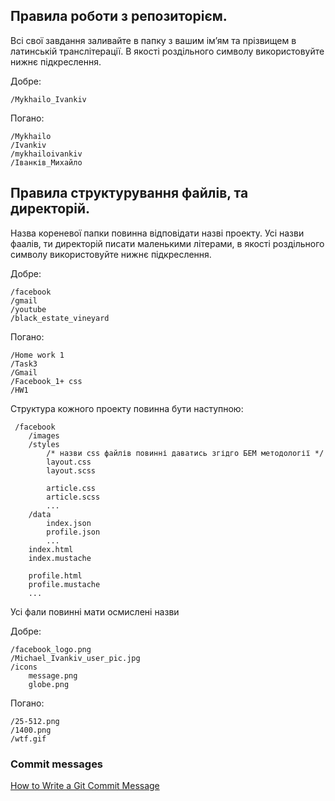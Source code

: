 ## Правила роботи з репозиторієм.

Всі свої завдання заливайте в папку з вашим ім’ям та прізвищем в латинській транслітерації. В якості роздільного символу використовуйте нижнє підкреслення.

Добре:

```
/Mykhailo_Ivankiv
```

Погано:

```
/Mykhailo
/Ivankiv
/mykhailoivankiv
/Іванків_Михайло
```

## Правила структурування файлів, та директорій.

Назва кореневої папки повинна відповідати назві проекту. Усі назви фаалів, ти директорій писати маленькими літерами, в якості роздільного символу використовуйте нижнє підкреслення.

Добре:

```
/facebook
/gmail
/youtube
/black_estate_vineyard
```

Погано:

```
/Home work 1
/Task3
/Gmail
/Facebook_1+ css
/HW1
```

Структура кожного проекту повинна бути наступною:

```
 /facebook
    /images
    /styles
        /* назви css файлів повинні даватись згідго БЕМ методології */
        layout.css
        layout.scss

        article.css
        article.scss
        ...
    /data
        index.json
        profile.json
        ...
    index.html
    index.mustache

    profile.html
    profile.mustache
    ...
```

Усі фали повинні мати осмислені назви

Добре:

```
/facebook_logo.png
/Michael_Ivankiv_user_pic.jpg
/icons
    message.png
    globe.png
```

Погано:

```
/25-512.png
/1400.png
/wtf.gif
```

### Commit messages

[How to Write a Git Commit Message](https://chris.beams.io/posts/git-commit/)
